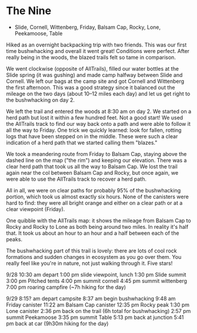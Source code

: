 # The Nine

- Slide, Cornell, Wittenberg, Friday, Balsam Cap, Rocky, Lone, Peekamoose, Table

Hiked as an overnight backpacking trip with two friends. This was our first time bushwhacking and overall it went great! Conditions were perfect. After really being in the woods, the blazed trails felt so tame in comparison.

We went clockwise (opposite of AllTrails), filled our water bottles at the Slide spring (it was gushing) and made camp halfway between Slide and Cornell. We left our bags at the camp site and got Cornell and Wittenberg the first afternoon. This was a good strategy since it balanced out the mileage on the two days (about 10–12 miles each day) and let us get right to the bushwhacking on day 2.

We left the trail and entered the woods at 8:30 am on day 2. We started on a herd path but lost it within a few hundred feet. Not a good start! We used the AllTrails track to find our way back onto a path and were able to follow it all the way to Friday. One trick we quickly learned: look for fallen, rotting logs that have been stepped on in the middle. These were such a clear indication of a herd path that we started calling them "blazes."

We took a meandering route from Friday to Balsam Cap, staying above the dashed line on the map ("the rim") and keeping our elevation. There was a clear herd path that took us all the way to Balsam Cap. We lost the trail again near the col between Balsam Cap and Rocky, but once again, we were able to use the AllTrails track to recover a herd path.

All in all, we were on clear paths for probably 95% of the bushwhacking portion, which took us almost exactly six hours. None of the canisters were hard to find: they were all bright orange and either on a clear path or at a clear viewpoint (Friday).

One quibble with the AllTrails map: it shows the mileage from Balsam Cap to Rocky and Rocky to Lone as both being around two miles. In reality it's half that. It took us about an hour to an hour and a half between each of the peaks.

The bushwhacking part of this trail is lovely: there are lots of cool rock formations and sudden changes in ecosystem as you go over them. You really feel like you're in nature, not just walking through it. Five stars!

9/28
10:30 am depart
1:00 pm slide viewpoint, lunch
1:30 pm Slide summit
3:00 pm Pitched tents
4:00 pm summit cornell
4:45 pm summit wittenberg
7:00 pm roaring campfire (~7h hiking for the day)

9/29
8:15? am depart campsite
8:37 am begin bushwhacking
9:48 am Friday canister
11:22 am Balsam Cap canister
12:35 pm Rocky peak
1:30 pm Lone canister
2:36 pm back on the trail (6h total for bushwhacking)
2:57 pm summit Peekamoose
3:35 pm summit Table
5:13 pm back at junction
5:41 pm back at car (9h30m hiking for the day)
